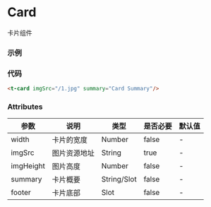 # Card
卡片组件

### 示例

<t-card imgSrc="tanmaUI/1.jpg" summary="Card Summary"/>

### 代码
```html
<t-card imgSrc="/1.jpg" summary="Card Summary"/>
```

### Attributes

| 参数 | 说明 | 类型 | 是否必要 | 默认值 |
| ---  |  --- | --- |   ---   |  ---  |
| width | 卡片的宽度 | Number | false | - |
| imgSrc | 图片资源地址 | String | true | - |
| imgHeight | 图片高度 | Number | false | - |
| summary | 卡片概要 | String/Slot | false | - |
| footer | 卡片底部 | Slot | false | - |